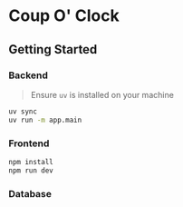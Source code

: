 # Coup O' Clock

## Getting Started

### Backend

> Ensure `uv` is installed on your machine

```bash
uv sync
uv run -m app.main
```

### Frontend
 
```bash
npm install
npm run dev 
```

### Database